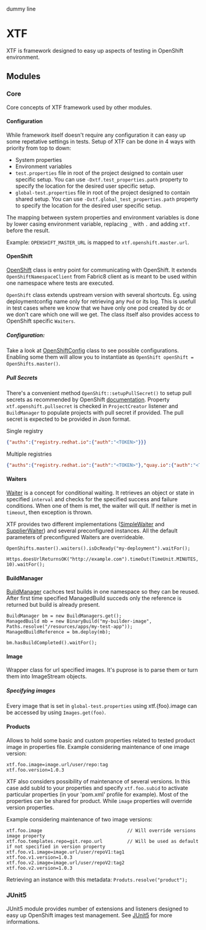 dummy line

# XTF
XTF is framework designed to easy up aspects of testing in OpenShift environment.

## Modules
### Core
Core concepts of XTF framework used by other modules.

#### Configuration
While framework itself doesn't require any configuration it can easy up some repetative settings in tests. Setup of XTF can be done in 4 ways with priority from top to down:

* System properties 
* Environment variables
* `test.properties` file in root of the project designed to contain user specific setup. You can use `-Dxtf.test_properties.path` property to specify the location for the desired user specific setup.
* `global-test.properties` file in root of the project designed to contain shared setup. You can use `-Dxtf.global_test_properties.path` property to specify the location for the desired user specific setup.

The mapping between system properties and environment variables is done by lower casing environment variable, replacing `_` with `.` and adding `xtf.` before the result.

Example: `OPENSHIFT_MASTER_URL` is mapped to `xtf.openshift.master.url`.

#### OpenShift
[OpenShift](https://github.com/xtf-cz/xtf/blob/master/core/src/main/java/cz/xtf/core/openshift/OpenShift.java) class is entry point for communicating with OpenShift. It extends `OpenShiftNamespaceClient` from Fabric8 client as is meant to be used within one namespace where tests are executed.

`OpenShift` class extends upstream version with several shortcuts. Eg. using deploymentconfig name only for retrieving any `Pod` or its log. This is usefull in test cases where we know that we have only one pod created by dc or we don't care which one will we get. The class itself also provides access to OpenShift specific `Waiters`.

##### Configuration:
Take a look at [OpenShiftConfig](https://github.com/xtf-cz/xtf/blob/master/core/src/main/java/cz/xtf/core/config/OpenShiftConfig.java) class to see possible configurations. Enabling some them will allow you to instantiate as `OpenShift openShift = OpenShifts.master()`.

##### Pull Secrets
There's a convenient method `OpenShift::setupPullSecret()` to setup pull secrets as recommended by OpenShift [documentation](https://docs.openshift.com/container-platform/4.2/openshift_images/managing-images/using-image-pull-secrets.html).
Property `xtf.openshift.pullsecret` is checked in `ProjectCreator` listener and `BuildManager` to populate projects with pull secret if provided. The pull secret is expected to be provided in Json format.

Single registry
```json
{"auths":{"registry.redhat.io":{"auth":"<TOKEN>"}}}
```

Multiple registries
```json
{"auths":{"registry.redhat.io":{"auth":"<TOKEN>"},"quay.io":{"auth":"<TOKEN>"}}}
```


#### Waiters
[Waiter](https://github.com/xtf-cz/xtf/blob/master/core/src/main/java/cz/xtf/core/waiting/Waiter.java) is a concept for conditional waiting. It retrieves an object or state in specified `interval` and checks for the specified success and failure conditions. When one of them is met, the waiter will quit. If neither is met in `timeout`, then exception is thrown.

XTF provides two different implementations ([SimpleWaiter](https://github.com/xtf-cz/xtf/blob/master/core/src/main/java/cz/xtf/core/waiting/SimpleWaiter.java) and [SupplierWaiter](https://github.com/xtf-cz/xtf/blob/master/core/src/main/java/cz/xtf/core/waiting/SupplierWaiter.java)) and several preconfigured instances. All the default parameters of preconfigured Waiters are overrideable.

`OpenShifts.master().waiters().isDcReady("my-deployment").waitFor();`

`Https.doesUrlReturnsOK("http://example.com").timeOut(TimeUnit.MINUTES, 10).waitFor();`

#### BuildManager
[BuildManager](https://github.com/xtf-cz/xtf/blob/master/core/src/main/java/cz/xtf/core/bm/BuildManager.java) cachces test builds in one namespace so they can be reused. After first time specified ManagedBuild succeds only the reference is returned but build is already present.

```
BuildManager bm = new BuildManagers.get();
ManagedBuild mb = new BinaryBuild("my-builder-image", Paths.resolve("/resources/apps/my-test-app"));
ManagedBuildReference = bm.deploy(mb);

bm.hasBuildCompleted().waitFor();
```

#### Image
Wrapper class for url specified images. It's puprose is to parse them or turn them into ImageStream objects.

##### Specifying images
Every image that is set in `global-test.properties` using xtf.{foo}.image can be accessed by using `Images.get(foo)`.

#### Products
Allows to hold some basic and custom properties related to tested product image in properties file. 
Example considering maintenance of one image version:
```
xtf.foo.image=image.url/user/repo:tag
xtf.foo.version=1.0.3
```

XTF also considers possibility of maintenance of several versions. In this case add subId to your properties and specify `xtf.foo.subid` to activate particular properties (in your 'pom.xml' profile for example). Most of the properties can be shared for product. While `image` properties will override version properties.

Example considering maintenance of two image versions:
```
xtf.foo.image                               // Will override versions image property
xtf.foo.templates.repo=git.repo.url         // Will be used as default if not specified in version property
xtf.foo.v1.image=image.url/user/repoV1:tag1
xtf.foo.v1.version=1.0.3
xtf.foo.v2.image=image.url/user/repoV2:tag2
xtf.foo.v2.version=1.0.3
```

Retrieving an instance with this metadata: `Produts.resolve("product");`

### JUnit5
JUnit5 module provides number of extensions and listeners designed to easy up OpenShift images test management. See [JUnit5](https://github.com/xtf-cz/xtf/blob/master/core/src/main/java/cz/xtf/core/waiting/SimpleWaiter.java) for more informations. 
